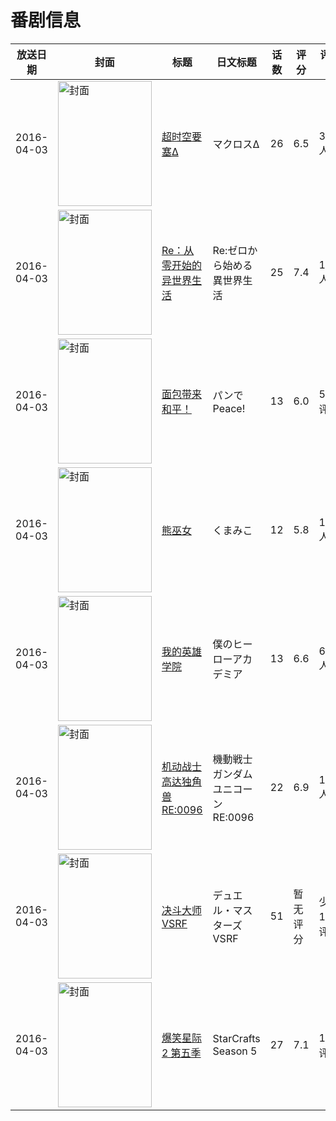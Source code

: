 # 番剧信息

|放送日期|封面|标题|日文标题|话数|评分|评分人数|
|---|---|---|---|---|---|---|
|2016-04-03|<img src="//lain.bgm.tv/pic/cover/c/31/79/100858_95wYv.jpg" alt="封面" style="width:150px;height:200px;object-fit:cover;">|[超时空要塞Δ](https://bangumi.tv/subject/100858)|マクロスΔ|26|6.5|3077人评分|
|2016-04-03|<img src="//lain.bgm.tv/pic/cover/c/cb/78/140001_Ew1mo.jpg" alt="封面" style="width:150px;height:200px;object-fit:cover;">|[Re：从零开始的异世界生活](https://bangumi.tv/subject/140001)|Re:ゼロから始める異世界生活|25|7.4|18590人评分|
|2016-04-03|<img src="//lain.bgm.tv/pic/cover/c/a8/92/144650_OwONO.jpg" alt="封面" style="width:150px;height:200px;object-fit:cover;">|[面包带来和平！](https://bangumi.tv/subject/144650)|パンでPeace!|13|6.0|587人评分|
|2016-04-03|<img src="//lain.bgm.tv/pic/cover/c/4f/c8/148361_nEFsC.jpg" alt="封面" style="width:150px;height:200px;object-fit:cover;">|[熊巫女](https://bangumi.tv/subject/148361)|くまみこ|12|5.8|1936人评分|
|2016-04-03|<img src="//lain.bgm.tv/pic/cover/c/c3/83/150955_dHMf9.jpg" alt="封面" style="width:150px;height:200px;object-fit:cover;">|[我的英雄学院](https://bangumi.tv/subject/150955)|僕のヒーローアカデミア|13|6.6|6397人评分|
|2016-04-03|<img src="//lain.bgm.tv/pic/cover/c/50/20/169917_6U6fj.jpg" alt="封面" style="width:150px;height:200px;object-fit:cover;">|[机动战士高达独角兽 RE:0096](https://bangumi.tv/subject/169917)|機動戦士ガンダムユニコーン RE:0096|22|6.9|1250人评分|
|2016-04-03|<img src="//lain.bgm.tv/pic/cover/c/5b/43/175433_B0nll.jpg" alt="封面" style="width:150px;height:200px;object-fit:cover;">|[决斗大师VSRF](https://bangumi.tv/subject/175433)|デュエル・マスターズ VSRF|51|暂无评分|少于10人评分|
|2016-04-03|<img src="//lain.bgm.tv/pic/cover/c/c3/3c/230901_S58me.jpg" alt="封面" style="width:150px;height:200px;object-fit:cover;">|[爆笑星际2 第五季](https://bangumi.tv/subject/230901)|StarCrafts Season 5|27|7.1|11人评分|
